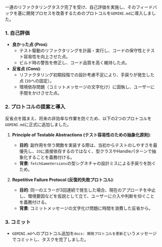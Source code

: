 一連のリファクタリングタスク完了を受け、自己評価を実施し、そのフィードバックを基に開発プロセスを改善するためのプロトコルを`GEMINI.md`に導入しました。

### 1. 自己評価

- **良かった点 (Pros)**:
    - テスト駆動のリファクタリングを計画・実行し、コードの保守性とテスト容易性を向上させた点。
    - ビルド時の警告を修正し、コード品質を高く維持した点。
- **反省点 (Cons)**:
    - リファクタリング初期段階での設計考慮不足により、手戻りが発生した点 (`IO`への固定）。
    - 環境依存問題（コミットメッセージの文字化け）に固執し、ユーザーに手間をかけさせた点。

### 2. プロトコルの提案と導入

反省点を踏まえ、将来の非効率な作業を防ぐため、以下の2つのプロトコルを`GEMINI.md`に正式に追加しました。

1.  **Principle of Testable Abstractions (テスト容易性のための抽象化原則)**:
    - **目的**: 副作用を伴う関数を実装する際は、当初からテストのしやすさを最優先し、`IO`に直接依存するのではなく、型クラスやHandleパターンで抽象化することを義務付ける。
    - **背景**: `fetchGameVersions`の型シグネチャの設計ミスによる手戻りを防ぐため。

2.  **Repetitive Failure Protocol (反復的失敗プロトコル)**:
    - **目的**: 同一のエラーが3回連続で発生した場合、現在のアプローチを中止し、環境要因などを仮説として立て、ユーザーに介入や判断を仰ぐことを義務付ける。
    - **背景**: コミットメッセージの文字化け問題に時間を浪費した反省から。

### 3. コミット

- `GEMINI.md`へのプロトコル追加を`docs: 開発プロトコルを更新`というメッセージでコミットし、タスクを完了しました。

